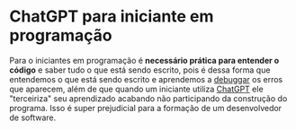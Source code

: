 # ChatGPT para iniciante em programação

Para o iniciantes em programação é **necessário prática para entender o código** e saber tudo o que está sendo escrito, pois é dessa forma que entendemos o que está sendo escrito e aprendemos a  [debuggar](https://kenzie.com.br/blog/debug/#:~:text=O%20que%20%C3%A9%20debug%3F,passo%20do%20processo%20de%20desenvolvimento.) os erros que aparecem, além de que quando um iniciante utiliza [ChatGPT](https://mundoconectado.com.br/artigos/v/31327/chat-gpt-o-que-e-como-funciona-como-usar) ele "terceiriza" seu aprendizado acabando não participando da construção do programa. Isso é super prejudicial para a formação de um desenvolvedor de software.
